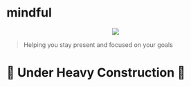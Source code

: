 # mindful


<p align="center">
  <img src="https://github.com/mattstrayer/mindful/assets/1877440/38f9e2e6-80ac-4002-8a87-80b9f26c161e" class="max-width: 400px" />
</p>



> Helping you stay present and focused on your goals

# 🚧 Under Heavy Construction 🚧
